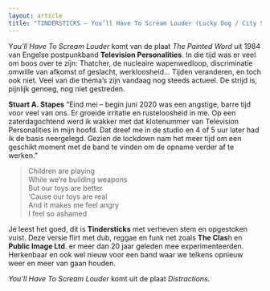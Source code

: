 ```yaml
---
layout: article
title: "TINDERSTICKS – You’ll Have To Scream Louder (Lucky Dog / City Slang)"
---
```


Y*ou’ll Have To Scream Louder* komt van de plaat *The Painted Word* uit 1984 van Engelse postpunkband **Television Personalities**. In die tijd was er veel om boos over te zijn: Thatcher, de nucleaire wapenwedloop, discriminatie omwille van afkomst of geslacht, werkloosheid… Tijden veranderen, en toch ook niet. Veel van die thema’s zijn vandaag nog steeds actueel. De strijd is, pijnlijk genoeg, nog niet gestreden.


**Stuart A. Stapes** “Eind mei – begin juni 2020 was een angstige, barre tijd voor veel van ons. Er groeide irritatie en rusteloosheid in me. Op een zaterdagochtend werd ik wakker met dat klotenummer van Television Personalities in mijn hoofd. Dat dreef me in de studio en 4 of 5 uur later had ik de basis neergelegd. Gezien de lockdown nam het meer tijd om een geschikt moment met de band te vinden om de opname verder af te werken.”

> Children are playing  
> While we’re building weapons  
> But our toys are better  
> ‘Cause our toys are real  
> And it makes me feel angry  
> I feel so ashamed

Je leest het goed, dit is **Tindersticks** met verheven stem en opgestoken vuist. Deze versie flirt met dub, reggae en funk net zoals **The Clas**h en **Public Image Ltd**. er meer dan 20 jaar geleden mee experimenteerden. Herkenbaar en ook wel nieuw voor een band waar we telkens opnieuw weer en meer van gaan houden.

*You’ll Have To Scream Louder* komt uit de plaat *Distractions*.